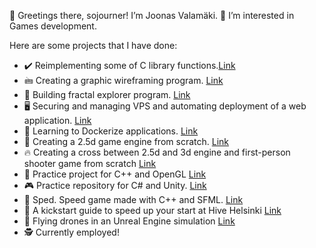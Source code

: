👋 Greetings there, sojourner! I’m Joonas Valamäki.
👀 I’m interested in Games development.

Here are some projects that I have done:
- ✔️ Reimplementing some of C library functions.[Link](https://github.com/kafkalainen/libft_reloaded)
- 🖮 Creating a graphic wireframing program. [Link](https://github.com/kafkalainen/fdf)
- 🥦 Building fractal explorer program. [Link](https://github.com/kafkalainen/fractol)
- 🖥️ Securing and managing VPS and automating deployment of a web application. [Link](https://github.com/kafkalainen/roger-skyline-1)
- 🐳 Learning to Dockerize applications. [Link](https://github.com/kafkalainen/docker-1)
- 🐺 Creating a 2.5d game engine from scratch. [Link](https://github.com/kafkalainen/wolf3d)
- 🔥 Creating a cross between 2.5d and 3d engine and first-person shooter game from scratch [Link](https://github.com/kafkalainen/doom_nukem)
- 🐒 Practice project for C++ and OpenGL [Link](https://github.com/kafkalainen/cplusplus)
- 🎮 Practice repository for C# and Unity. [Link](https://github.com/kafkalainen/unity_project)
- 🥽 Sped. Speed game made with C++ and SFML. [Link](https://github.com/kafkalainen/sped)
- 🐝 A kickstart guide to speed up your start at Hive Helsinki [Link](https://github.com/kafkalainen/beekeepers-guide)
- 🚁 Flying drones in an Unreal Engine simulation [Link](https://github.com/kafkalainen/UnrealTestProject)
- 🕵️ Currently employed!
